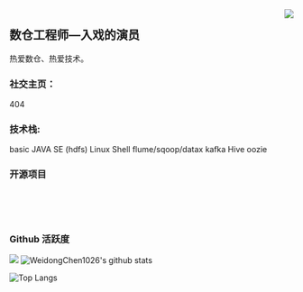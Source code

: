 <img align="right" src="https://count.getloli.com/get/@:Minori-ty?theme=rule34">

## 数仓工程师—入戏的演员

热爱数仓、热爱技术。

### **社交主页：**
404


### **技术栈:**

basic JAVA SE (hdfs)
Linux
Shell
flume/sqoop/datax
kafka
Hive
oozie


### 开源项目


<br><br><br>

### Github 活跃度

[![](https://activity-graph.herokuapp.com/graph?username=WeidongChen1026&theme=dracula)](https://github.com/ashutosh00710/github-readme-activity-graph)
![WeidongChen1026's github stats](https://github-readme-stats.vercel.app/api?username=WeidongChen1026&show_icons=true&theme=vue)

![Top Langs](https://github-readme-stats.vercel.app/api/top-langs/?username=WeidongChen1026)
